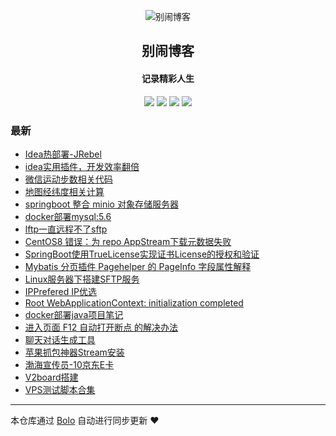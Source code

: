 <p align="center"><img alt="别闹博客" src="https://bolo.bienao.life/image/bolo.png"></p><h2 align="center">
别闹博客
</h2>

<h4 align="center">记录精彩人生</h4>
<p align="center"><a title="别闹博客" target="_blank" href="https://github.com/bienao666/bolo-blog"><img src="https://img.shields.io/github/last-commit/bienao666/bolo-blog.svg?style=flat-square&color=FF9900"></a>
<a title="GitHub repo size in bytes" target="_blank" href="https://github.com/bienao666/bolo-blog"><img src="https://img.shields.io/github/repo-size/bienao666/bolo-blog.svg?style=flat-square"></a>
<a title="Bolo Version" target="_blank" href="https://github.com/adlered/bolo-solo"><img src="https://img.shields.io/badge/bolo-v2.6 稳定版-f1e05a.svg?style=flat-square&color=blueviolet"></a>
<a title="Hits" target="_blank" href="https://github.com/88250/hits"><img src="https://hits.b3log.org/bienao666/bolo-blog.svg"></a></p>

### 最新

* [Idea热部署-JRebel](https://bolo.bienao.life/articles/2023/08/14/1691991499847.html)
* [idea实用插件，开发效率翻倍](https://bolo.bienao.life/articles/2023/08/14/1691981782761.html)
* [微信运动步数相关代码](https://bolo.bienao.life/articles/2023/08/04/1691142500694.html)
* [地图经纬度相关计算](https://bolo.bienao.life/articles/2023/08/04/1691117534810.html)
* [springboot 整合 minio 对象存储服务器](https://bolo.bienao.life/articles/2023/07/26/1690361387859.html)
* [docker部署mysql:5.6](https://bolo.bienao.life/articles/2023/07/03/1688397828249.html)
* [lftp一直远程不了sftp](https://bolo.bienao.life/articles/2023/07/03/1688398354997.html)
* [CentOS8 错误：为 repo AppStream下载元数据失败](https://bolo.bienao.life/articles/2023/06/30/1688092286928.html)
* [SpringBoot使用TrueLicense实现证书License的授权和验证](https://bolo.bienao.life/articles/2023/06/28/1688003725388.html)
* [Mybatis 分页插件 Pagehelper 的 PageInfo 字段属性解释](https://bolo.bienao.life/articles/2023/06/28/1687951029339.html)
* [Linux服务器下搭建SFTP服务](https://bolo.bienao.life/articles/2023/06/26/1687837316537.html)
* [IPPrefered IP优选](https://bolo.bienao.life/articles/2023/06/18/1687137191426.html)
* [Root WebApplicationContext: initialization completed](https://bolo.bienao.life/articles/2023/06/16/1686927773509.html)
* [docker部署java项目笔记](https://bolo.bienao.life/articles/2023/04/05/1686819169095.html)
* [进入页面 F12 自动打开断点 的解决办法](https://bolo.bienao.life/articles/2023/06/08/1686200778508.html)
* [聊天对话生成工具](https://bolo.bienao.life/articles/2023/06/07/1686108461891.html)
* [苹果抓包神器Stream安装](https://bolo.bienao.life/articles/2023/06/05/1685972402029.html)
* [渤海宣传员-10京东E卡](https://bolo.bienao.life/articles/2023/06/05/1685929347077.html)
* [V2board搭建](https://bolo.bienao.life/articles/2023/06/03/1685873290290.html)
* [VPS测试脚本合集](https://bolo.bienao.life/articles/2023/06/03/1685847220001.html)



---

本仓库通过 [Bolo](https://github.com/adlered/bolo-solo) 自动进行同步更新 ❤️ 